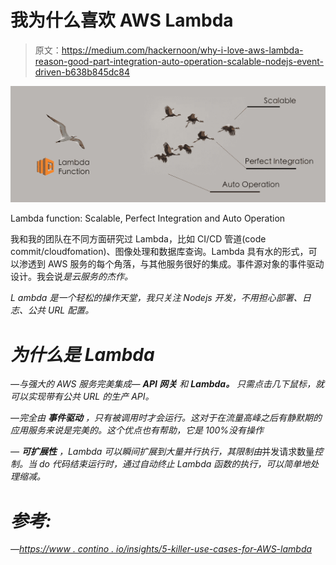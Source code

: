 # 我为什么喜欢 AWS Lambda

> 原文：<https://medium.com/hackernoon/why-i-love-aws-lambda-reason-good-part-integration-auto-operation-scalable-nodejs-event-driven-b638b845dc84>

![](img/0855ecbf6d91f8c540aac4298f891655.png)

Lambda function: Scalable, Perfect Integration and Auto Operation

我和我的团队在不同方面研究过 Lambda，比如 CI/CD 管道(code commit/cloudfomation)、图像处理和数据库查询。Lambda 具有水的形式，可以渗透到 AWS 服务的每个角落，与其他服务很好的集成。事件源对象的事件驱动设计。我会说*是云服务的杰作。*

*L ambda 是一个轻松的操作天堂，我只关注 Nodejs 开发，不用担心部署、日志、公共 URL 配置。*

# *为什么是 Lambda*

*—与强大的 AWS 服务完美集成— ***API 网关*** 和 ***Lambda。*** 只需点击几下鼠标，就可以实现带有公共 URL 的生产 API。*

*—完全由 ***事件驱动*** ，只有被调用时才会运行。这对于在流量高峰之后有静默期的应用服务来说是完美的。这个优点也有帮助，它是 100%没有操作*

*— ***可扩展性*** ，Lambda 可以瞬间扩展到大量并行执行，其限制由*并发请求数量*控制。当 do 代码结束运行时，通过自动终止 Lambda 函数的执行，可以简单地处理缩减。*

# *参考:*

*—[https://www . contino . io/insights/5-killer-use-cases-for-AWS-lambda](https://www.contino.io/insights/5-killer-use-cases-for-aws-lambda)*